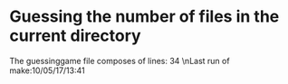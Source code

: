 # Guessing the number of files in the current directory
The guessinggame file composes of lines:
34
  \nLast run of make:10/05/17/13:41
